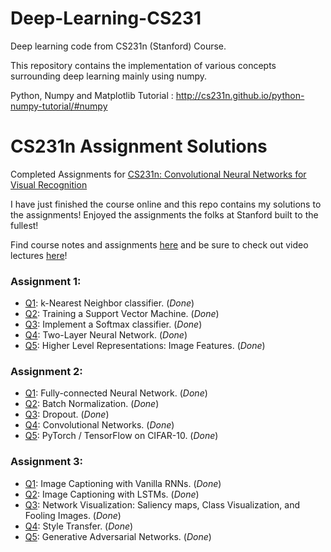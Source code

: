 # Deep-Learning-CS231
Deep learning code from CS231n (Stanford) Course.


This repository contains the implementation of various concepts surrounding deep learning mainly using numpy.


Python, Numpy and Matplotlib Tutorial : http://cs231n.github.io/python-numpy-tutorial/#numpy

# CS231n Assignment Solutions
Completed Assignments for [CS231n: Convolutional Neural Networks for Visual Recognition](cs231n.stanford.edu)

I have just finished the course online and this repo contains my solutions to the assignments! Enjoyed the assignments the folks at Stanford built to the fullest!

Find course notes and assignments [here](cs231n.github.io) and be sure to check out video lectures [here](https://www.youtube.com/playlist?list=PLC1qU-LWwrF64f4QKQT-Vg5Wr4qEE1Zxk)!

### Assignment 1:
- [Q1](https://github.com/SuryaDhee/Deep-Learning-CS231n/blob/master/assignment1/knn.ipynb): k-Nearest Neighbor classifier. (_Done_)
- [Q2](https://github.com/SuryaDhee/Deep-Learning-CS231n/blob/master/assignment1/svm.ipynb): Training a Support Vector Machine. (_Done_)
- [Q3](https://github.com/SuryaDhee/Deep-Learning-CS231n/blob/master/assignment1/softmax.ipynb): Implement a Softmax classifier. (_Done_)
- [Q4](https://github.com/SuryaDhee/Deep-Learning-CS231n/blob/master/assignment1/two_layer_net.ipynb): Two-Layer Neural Network. (_Done_)
- [Q5](https://github.com/SuryaDhee/Deep-Learning-CS231n/blob/master/assignment1/features.ipynb): Higher Level Representations: Image Features. (_Done_)

### Assignment 2:
- [Q1](https://github.com/SuryaDhee/Deep-Learning-CS231n/blob/master/assignment2/FullyConnectedNets.ipynb): Fully-connected Neural Network. (_Done_)
- [Q2](https://github.com/SuryaDhee/Deep-Learning-CS231n/blob/master/assignment2/BatchNormalization.ipynb): Batch Normalization. (_Done_)
- [Q3](https://github.com/SuryaDhee/Deep-Learning-CS231n/blob/master/assignment2/Dropout.ipynb): Dropout. (_Done_)
- [Q4](https://github.com/SuryaDhee/Deep-Learning-CS231n/blob/master/assignment2/ConvolutionalNetworks.ipynb): Convolutional Networks. (_Done_)
- [Q5](https://github.com/SuryaDhee/Deep-Learning-CS231n/blob/master/assignment2/TensorFlow.ipynb): PyTorch / TensorFlow on CIFAR-10. (_Done_)

### Assignment 3:
- [Q1](https://github.com/SuryaDhee/Deep-Learning-CS231n/blob/master/assignment3/RNN_Captioning.ipynb): Image Captioning with Vanilla RNNs. (_Done_)
- [Q2](https://github.com/SuryaDhee/Deep-Learning-CS231n/blob/master/assignment3/LSTM_Captioning.ipynb): Image Captioning with LSTMs. (_Done_)
- [Q3](https://github.com/SuryaDhee/Deep-Learning-CS231n/blob/master/assignment3/NetworkVisualization-TensorFlow.ipynb): Network Visualization: Saliency maps, Class Visualization, and Fooling Images. (_Done_)
- [Q4](https://github.com/SuryaDhee/Deep-Learning-CS231n/blob/master/assignment3/StyleTransfer-TensorFlow.ipynb): Style Transfer. (_Done_)
- [Q5](https://github.com/SuryaDhee/Deep-Learning-CS231n/blob/master/assignment3/Generative_Adversarial_Networks_TF.ipynb): Generative Adversarial Networks. (_Done_)
